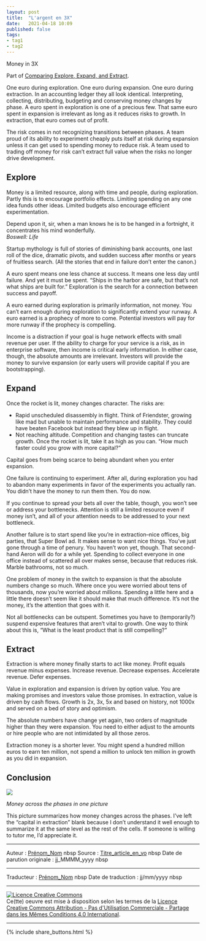 ```yaml
---
layout: post
title:  "L'argent en 3X"
date:   2021-04-18 10:09
published: false
tags:
- tag1
- tag2
---
```


Money in 3X

Part of [Comparing Explore, Expand, and Extract](https://www.facebook.com/notes/kent-beck/comparing-explore-expand-and-extract-topics-in-3x/1241983035834558).

One euro during exploration. One euro during expansion. One euro during extraction. In an accounting ledger they all look identical. Interpreting, collecting, distributing, budgeting and conserving money changes by phase. A euro spent in exploration is one of a precious few. That same euro spent in expansion is irrelevant as long as it reduces risks to growth. In extraction, that euro comes out of profit.

The risk comes in not recognizing transitions between phases. A team proud of its ability to experiment cheaply puts itself at risk during expansion unless it can get used to spending money to reduce risk. A team used to trading off money for risk can’t extract full value when the risks no longer drive development.

## Explore

Money is a limited resource, along with time and people, during exploration. Partly this is to encourage portfolio effects. Limiting spending on any one idea funds other ideas. Limited budgets also encourage efficient experimentation.

Depend upon it, sir, when a man knows he is to be hanged in a fortnight, it concentrates his mind wonderfully.  
_Boswell: Life_

Startup mythology is full of stories of diminishing bank accounts, one last roll of the dice, dramatic pivots, and sudden success after months or years of fruitless search. (All the stories that end in failure don’t enter the canon.)

A euro spent means one less chance at success. It means one less day until failure. And yet it must be spent. “Ships in the harbor are safe, but that’s not what ships are built for.” Exploration is the search for a connection between success and payoff.

A euro earned during exploration is primarily information, not money. You can’t earn enough during exploration to significantly extend your runway. A euro earned is a prophecy of more to come. Potential investors will pay for more runway if the prophecy is compelling.

Income is a distraction if your goal is huge network effects with small revenue per user. If the ability to charge for your service is a risk, as in enterprise software, then income is critical early information. In either case, though, the absolute amounts are irrelevant. Investors will provide the money to survive expansion (or early users will provide capital if you are bootstrapping).

## Expand

Once the rocket is lit, money changes character. The risks are:

- Rapid unscheduled disassembly in flight. Think of Friendster, growing like mad but unable to maintain performance and stability. They could have beaten Facebook but instead they blew up in flight.
- Not reaching altitude. Competition and changing tastes can truncate growth. Once the rocket is lit, take it as high as you can. “How much faster could you grow with more capital?”

Capital goes from being scarce to being abundant when you enter expansion.

One failure is continuing to experiment. After all, during exploration you had to abandon many experiments in favor of the experiments you actually ran. You didn’t have the money to run them then. You do now.

If you continue to spread your bets all over the table, though, you won’t see or address your bottlenecks. Attention is still a limited resource even if money isn’t, and all of your attention needs to be addressed to your next bottleneck.

Another failure is to start spend like you’re in extraction–nice offices, big parties, that Super Bowl ad. It makes sense to want nice things. You’ve just gone through a time of penury. You haven’t won yet, though. That second-hand Aeron will do for a while yet. Spending to collect everyone in one office instead of scattered all over makes sense, because that reduces risk. Marble bathrooms, not so much.

One problem of money in the switch to expansion is that the absolute numbers change so much. Where once you were worried about tens of thousands, now you’re worried about millions. Spending a little here and a little there doesn’t seem like it should make that much difference. It’s not the money, it’s the attention that goes with it.

Not all bottlenecks can be outspent. Sometimes you have to (temporarily?) suspend expensive features that aren’t vital to growth. One way to think about this is, “What is the least product that is still compelling?”

## Extract

Extraction is where money finally starts to act like money. Profit equals revenue minus expenses. Increase revenue. Decrease expenses. Accelerate revenue. Defer expenses.

Value in exploration and expansion is driven by option value. You are making promises and investors value those promises. In extraction, value is driven by cash flows. Growth is 2x, 3x, 5x and based on history, not 1000x and served on a bed of story and optimism.

The absolute numbers have change yet again, two orders of magnitude higher than they were expansion. You need to either adjust to the amounts or hire people who are not intimidated by all those zeros.

Extraction money is a shorter lever. You might spend a hundred million euros to earn ten million, not spend a million to unlock ten million in growth as you did in expansion.

## Conclusion

![](https://scontent-cdg2-1.xx.fbcdn.net/v/t31.18172-8/14138215_10154513962423675_48496608621086470_o.jpg?_nc_cat=108&ccb=1-3&_nc_sid=abc084&_nc_ohc=3TWz4bAB8W4AX-dV9TP&_nc_ht=scontent-cdg2-1.xx&oh=d46e9181cf9fb586d632830e31109497&oe=609FB870)

_Money across the phases in one picture_

This picture summarizes how money changes across the phases. I’ve left the “capital in extraction” blank because I don’t understand it well enough to summarize it at the same level as the rest of the cells. If someone is willing to tutor me, I’d appreciate it.


---
Auteur : [Prénom_Nom](url_bio)  nbsp
Source : [Titre_article_en_vo](url_article_en_vo)  nbsp
Date de parution originale : jj_MMMM_yyyy  nbsp

---
Traducteur : [Prénom_Nom](url_bio)  nbsp
Date de traduction : jj/mm/yyyy  nbsp

---

<a rel="license" href="http://creativecommons.org/licenses/by-nc-sa/4.0/"><img alt="Licence Creative Commons" style="border-width:0" src="http://i.creativecommons.org/l/by-nc-sa/4.0/88x31.png" /></a><br />Ce(tte) oeuvre est mise à disposition selon les termes de la <a rel="license" href="http://creativecommons.org/licenses/by-nc-sa/4.0/">Licence Creative Commons Attribution - Pas d'Utilisation Commerciale - Partage dans les Mêmes Conditions 4.0 International</a>.

---

{% include share_buttons.html %}
